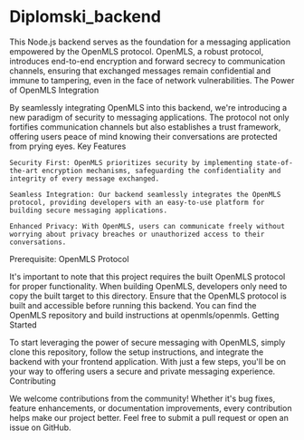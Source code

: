 # Diplomski_backend
This Node.js backend serves as the foundation for a messaging application empowered by the OpenMLS protocol. OpenMLS, a robust protocol, introduces end-to-end encryption and forward secrecy to communication channels, ensuring that exchanged messages remain confidential and immune to tampering, even in the face of network vulnerabilities.
The Power of OpenMLS Integration

By seamlessly integrating OpenMLS into this backend, we're introducing a new paradigm of security to messaging applications. The protocol not only fortifies communication channels but also establishes a trust framework, offering users peace of mind knowing their conversations are protected from prying eyes.
Key Features

    Security First: OpenMLS prioritizes security by implementing state-of-the-art encryption mechanisms, safeguarding the confidentiality and integrity of every message exchanged.

    Seamless Integration: Our backend seamlessly integrates the OpenMLS protocol, providing developers with an easy-to-use platform for building secure messaging applications.

    Enhanced Privacy: With OpenMLS, users can communicate freely without worrying about privacy breaches or unauthorized access to their conversations.

Prerequisite: OpenMLS Protocol

It's important to note that this project requires the built OpenMLS protocol for proper functionality. When building OpenMLS, developers only need to copy the built target to this directory. Ensure that the OpenMLS protocol is built and accessible before running this backend. You can find the OpenMLS repository and build instructions at openmls/openmls.
Getting Started

To start leveraging the power of secure messaging with OpenMLS, simply clone this repository, follow the setup instructions, and integrate the backend with your frontend application. With just a few steps, you'll be on your way to offering users a secure and private messaging experience.
Contributing

We welcome contributions from the community! Whether it's bug fixes, feature enhancements, or documentation improvements, every contribution helps make our project better. Feel free to submit a pull request or open an issue on GitHub.
